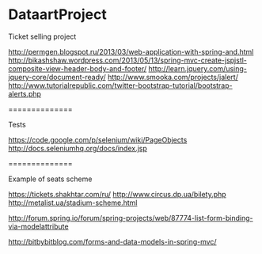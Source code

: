 DataartProject
==============

Ticket selling project

http://permgen.blogspot.ru/2013/03/web-application-with-spring-and.html
http://bikashshaw.wordpress.com/2013/05/13/spring-mvc-create-jspjstl-composite-view-header-body-and-footer/
http://learn.jquery.com/using-jquery-core/document-ready/
http://www.smooka.com/projects/jalert/
http://www.tutorialrepublic.com/twitter-bootstrap-tutorial/bootstrap-alerts.php

==============

Tests

https://code.google.com/p/selenium/wiki/PageObjects
http://docs.seleniumhq.org/docs/index.jsp

==============

Example of seats scheme

https://tickets.shakhtar.com/ru/
http://www.circus.dp.ua/bilety.php
http://metalist.ua/stadium-scheme.html

http://forum.spring.io/forum/spring-projects/web/87774-list-form-binding-via-modelattribute

http://bitbybitblog.com/forms-and-data-models-in-spring-mvc/
